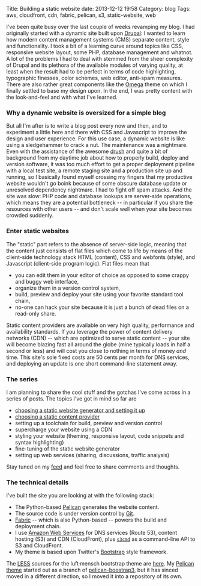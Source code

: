 Title: Building a static website
date: 2013-12-12 19:58
Category: blog
Tags: aws, cloudfront, cdn, fabric, pelican, s3, static-website, web

I've been quite busy over the last couple of weeks revamping my blog. I had originally started with a dynamic site built upon [Drupal](https://drupal.org/): I wanted to learn how modern content management systems (CMS) separate content, style and functionality. I took a bit of a learning curve around topics like CSS, responsive website layout, some PHP, database management and whatnot. A lot of the problems I had to deal with stemmed from the sheer complexity of Drupal and its plethora of the available modules of varying quality, at least when the result had to be perfect in terms of code highlighting, typographic finesses, color schemes, web editor, anti-spam measures. There are also rather great components like the [Omega](https://drupal.org/project/omega) theme on which I finally settled to base my design upon. In the end, I was pretty content with the look-and-feel and with what I've learned.

### Why a dynamic website is oversized for a simple blog ###

But all I'm after is to write a blog post every now and then, and to experiment a little here and there with CSS and Javascript to improve the design and user experience. For this use case, a dynamic website is like using a sledgehammer to crack a nut. The maintenance was a nightmare. Even with the assistance of the awesome [drush](https://github.com/drush-ops/drush) and quite a bit of background from my daytime job about how to properly build, deploy and version software, it was too much effort to get a proper deployment pipeline with a local test site, a remote staging site and a production site up and running, so I basically found myself crossing my fingers that my productive website wouldn't go boink because of some obscure database update or unresolved dependency nightmare. I had to fight off spam attacks. And the site was slow: PHP code and database lookups are server-side operations, which means they are a potential bottleneck -- in particular if you share the resources with other users -- and don't scale well when your site becomes crowded suddenly.

### Enter static websites ###

The "static" part refers to the absence of server-side logic, meaning that the content just consists of flat files which come to life by means of the client-side technology stack HTML (content), CSS and webfonts (style), and Javascript (client-side program logic). Flat files mean that

* you can edit them in your editor of choice as opposed to some crappy and buggy web interface,
* organize them in a version control system,
* build, preview and deploy your site using your favorite standard tool chain,
* no-one can hack your site because it is just a bunch of dead files on a read-only share.

Static content providers are available on very high quality, performance and availability standards. If you leverage the power of content delivery networks (CDN) -- which are optimized to serve static content -- your site will become blazing fast all around the globe (mine typically loads in half a second or less) and will cost you close to nothing in terms of money _and_ time. This site's sole fixed costs are 50 cents per month for DNS services, and deploying an update is one short command-line statement away.

### The series ###

I am planning to share the cool stuff and the gotchas I've come across in a series of posts. The topics I've got in mind so far are

* [choosing a static website generator and setting it up]({filename}2013-12-22-building-a-static-website-1-the-site-generator.markdown)
* [choosing a static content provider]({filename}2014-01-05-building-a-static-website-2-the-content-provider.markdown)
* setting up a toolchain for build, preview and version control
* supercharge your website using a CDN
* styling your website (theming, responsive layout, code snippets and syntax highlighting)
* fine-tuning of the static website generator
* setting up web services (sharing, discussions, traffic analysis)

Stay tuned on my [feed](http://localhost:8000/feeds/all.atom.xml) and feel free to share comments and thoughts.

### The technical details ###

I've built the site you are looking at with the following stack:

* The Python-based [Pelican](https://github.com/getpelican) generates the website content.
* The source code is under version control by [Git](http://git-scm.com/).
* [Fabric](https://github.com/fabric/fabric) -- which is also Python-based -- powers the build and deployment chain.
* I use [Amazon Web Services](http://aws.amazon.com/) for DNS services (Route 53), content hosting (S3) and CDN (CloudFront), plus [`s3cmd`](http://s3tools.org/s3cmd) as a command-line API to S3 and CloudFront.
* My theme is based upon Twitter's [Bootstrap](http://getbootstrap.com/) style framework.

The [LESS](http://lesscss.org/) sources for the luft·mensch bootstrap theme are [here](https://github.com/nikipore/my-bootstrap/tree/master/luftmensch). My [Pelican theme](https://github.com/nikipore/my-pelican-themes/tree/master/bootstrap3) started out as a branch of [pelican-boostrap3](https://github.com/getpelican/pelican-themes/tree/master/pelican-bootstrap3), but it has sinced moved in a different direction, so I moved it into a repository of its own.
		